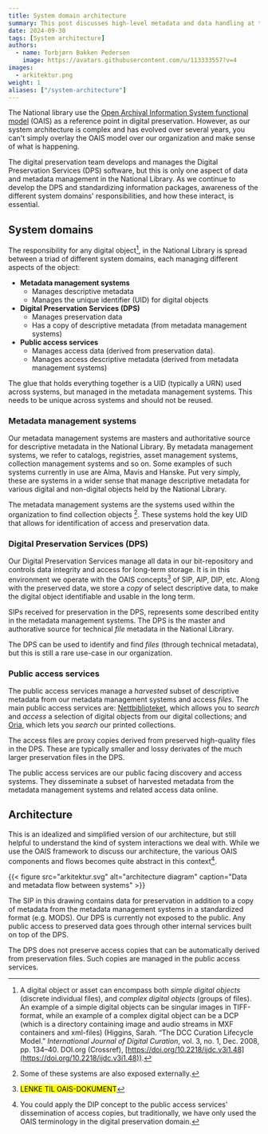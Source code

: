 ```yaml
---
title: System domain architecture
summary: This post discusses high-level metadata and data handling at the National Library of Norway
date: 2024-09-30
tags: [System architecture]
authors: 
  - name: Torbjørn Bakken Pedersen
    image: https://avatars.githubusercontent.com/u/113333557?v=4
images: 
  - arkitektur.png
weight: 1
aliases: ["/system-architecture"]
---
```


The National library use the [Open Archival Information System functional model](https://en.wikipedia.org/wiki/Open_Archival_Information_System#The_functional_model "Wikipedia page explaining the OAIS functional model") (OAIS) as a reference point in digital preservation.
However, as our system architecture is complex and has evolved over several years, you can't simply overlay the OAIS model over our organization and make sense of what is happening.

<!-- {{% details title="OAIS terminology" closed="true" %}}

{{% /details %}} -->

The digital preservation team develops and manages the Digital Preservation Services (DPS) software, but this is only one aspect of data and metadata management in the National Library.
As we continue to develop the DPS and standardizing information packages, awareness of the different system domains' responsibilities, and how these interact, is essential.

## System domains
The responsibility for any digital object[^1], in the National Library is spread between a triad of different system domains, each managing different aspects of the object:


- **Metadata management systems**
	- Manages descriptive metadata
	- Manages the unique identifier (UID) for digital objects
- **Digital Preservation Services (DPS)** 
	- Manages preservation data
	- Has a copy of descriptive metadata (from metadata management systems)
- **Public access services**
	- Manages access data (derived from preservation data).
	- Manages access descriptive metadata (derived from metadata management systems)

The glue that holds everything together is a UID (typically a URN) used across systems, but managed in the metadata management systems.
This needs to be unique across systems and should not be reused.

### Metadata management systems
Our metadata management systems are masters and authoritative source for descriptive metadata in the National Library. 
By metadata management systems, we refer to catalogs, registries, asset management systems, collection management systems and so on.
Some examples of such systems currently in use are Alma, Mavis and Hanske.
Put very simply, these are systems in a wider sense that manage descriptive metadata for various digital and non-digital objects held by the National Library.

The metadata management systems are the systems used within the organization to find collection objects [^2].
These systems hold the key UID that allows for identification of access and preservation data.


### Digital Preservation Services (DPS)
Our Digital Preservation Services manage all data in our bit-repository and controls data integrity and access for long-term storage. 
It is in this environment we operate with the OAIS concepts[^4] of SIP, AIP, DIP, etc. 
Along with the preserved data, we store a *copy* of select descriptive data, to make the digital object identifiable and usable in the long term.

SIPs received for preservation in the DPS, represents some described entity in the metadata management systems.
The DPS is the master and authorative source for technical *file* metadata in the National Library.

The DPS can be used to identify and find *files* (through technical metadata), but this is still a rare use-case in our organization.

### Public access services
The public access services manage a *harvested* subset of descriptive metadata from our metadata management systems and access *files*.
The main public access services are: [Nettbiblioteket](https://www.nb.no/search "link to nettbiblioteket on nb.no"), which allows you to *search* and *access* a selection of digital objects from our digital collections; and [Oria](http://nb.oria.no/ "link to the Oria search service"), which lets you *search* our printed collections.

The access files are proxy copies derived from preserved high-quality files in the DPS. 
These are typically smaller and lossy derivates of the much larger preservation files in the DPS.

The public access services are our public facing discovery and access systems.
They disseminate a subset of harvested metadata from the metadata management systems and related access data online.

## Architecture
This is an idealized and simplified version of our architecture, but still helpful to understand the kind of system interactions we deal with.
While we use the OAIS framework to discuss our architecture, the various OAIS components and flows becomes quite abstract in this context[^3]. 


{{< figure src="arkitektur.svg" alt="architecture diagram" caption="Data and metadata flow between systems" >}}

The SIP in this drawing contains data for preservation in addition to a copy of metadata from the metadata management systems in a standardized format (e.g. MODS).
Our DPS is currently not exposed to the public. 
Any public access to preserved data goes through other internal services built on top of the DPS. 

The DPS does not preserve access copies that can be automatically derived from preservation files. 
Such copies are managed in the public access services.

[^1]: A digital object or asset can encompass both *simple digital objects* (discrete individual files), and *complex digital objects* (groups of files). An example of a simple digital objects can be singular images in TIFF-format, while an example of a complex digital object can be a DCP (which is a directory containing image and audio streams in MXF containers and xml-files) (Higgins, Sarah. “The DCC Curation Lifecycle Model.” *International Journal of Digital Curation*, vol. 3, no. 1, Dec. 2008, pp. 134–40. DOI.org (Crossref), [https://doi.org/10.2218/ijdc.v3i1.48](https://doi.org/10.2218/ijdc.v3i1.48)).
[^2]: Some of these systems are also exposed externally.
[^3]: You could apply the DIP concept to the public access services' dissemination of access copies, but traditionally, we have only used the OAIS terminology in the digital preservation domain.
[^4]: <mark>LENKE TIL OAIS-DOKUMENT</mark>

